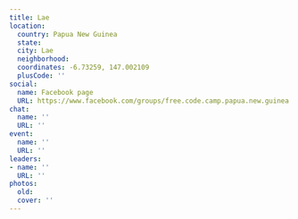 ```yaml
---
title: Lae
location:
  country: Papua New Guinea
  state: 
  city: Lae
  neighborhood: 
  coordinates: -6.73259, 147.002109
  plusCode: ''
social:
  name: Facebook page
  URL: https://www.facebook.com/groups/free.code.camp.papua.new.guinea.lae
chat:
  name: ''
  URL: ''
event:
  name: ''
  URL: ''
leaders:
- name: ''
  URL: ''
photos:
  old: 
  cover: ''
---
```

